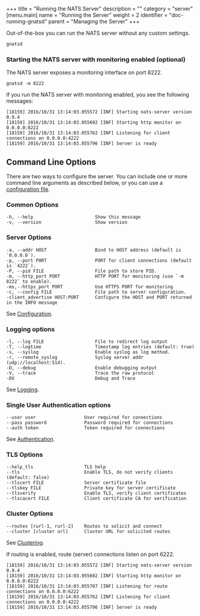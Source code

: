 +++
title = "Running the NATS Server"
description = ""
category = "server"
[menu.main]
  name = "Running the Server"
  weight = 2
  identifier = "doc-running-gnatsd"
  parent = "Managing the Server"
+++

Out-of-the-box you can run the NATS server without any custom settings.

```bash
gnatsd
```

### Starting the NATS server with monitoring enabled (optional)

The NATS server exposes a monitoring interface on port 8222.

```
gnatsd -m 8222
```

If you run the NATS server with monitoring enabled, you see the following messages:

```
[18159] 2016/10/31 13:14:03.055572 [INF] Starting nats-server version 0.9.4
[18159] 2016/10/31 13:14:03.055692 [INF] Starting http monitor on 0.0.0.0:8222
[18159] 2016/10/31 13:14:03.055762 [INF] Listening for client connections on 0.0.0.0:4222
[18159] 2016/10/31 13:14:03.055796 [INF] Server is ready
```

## Command Line Options

There are two ways to configure the server. You can include one or more command line arguments as described below, or you can use a [configuration file](/doc/managing_the_server/configuration).

### Common Options

    -h, --help                       Show this message
    -v, --version                    Show version

### Server Options

    -a, --addr HOST                  Bind to HOST address (default is `0.0.0.0`).
    -p, --port PORT                  PORT for client connections (default is `4222`).
    -P, --pid FILE                   File path to store PID.
    -m, --http_port PORT             HTTP PORT for monitoring (use `-m 8222` to enable).
    -ms,--https_port PORT            Use HTTPS PORT for monitoring
    -c, --config FILE                File path to server configuration.
    -client_advertise HOST:PORT      Configure the HOST and PORT returned in the INFO message

See [Configuration](/doc/managing_the_server/configuration).

### Logging options

    -l, --log FILE                   File to redirect log output
    -T, --logtime                    Timestamp log entries (default: true)
    -s, --syslog                     Enable syslog as log method.
    -r, --remote_syslog              Syslog server addr (udp://localhost:514).
    -D, --debug                      Enable debugging output
    -V, --trace                      Trace the raw protocol
    -DV                              Debug and Trace

See [Logging](/doc/managing_the_server/logging).

### Single User Authentication options

    --user user                  User required for connections
    --pass password              Password required for connections
    --auth token                 Token required for connections

See [Authentication](/doc/managing_the_server/authentication).

### TLS Options

    --help_tls                   TLS help
    --tls                        Enable TLS, do not verify clients (default: false)
    --tlscert FILE               Server certificate file
    --tlskey FILE                Private key for server certificate
    --tlsverify                  Enable TLS, verify client certificates
    --tlscacert FILE             Client certificate CA for verification

### Cluster Options

    --routes [rurl-1, rurl-2]    Routes to solicit and connect
    --cluster [cluster url]      Cluster URL for solicited routes

See [Clustering](/doc/managing_the_server/clustering).

If routing is enabled, route (server) connections listen on port 6222.

```
[18159] 2016/10/31 13:14:03.055572 [INF] Starting nats-server version 0.9.4
[18159] 2016/10/31 13:14:03.055692 [INF] Starting http monitor on 0.0.0.0:8222
[18159] 2016/10/31 13:14:03.055707 [INF] Listening for route connections on 0.0.0.0:6222
[18159] 2016/10/31 13:14:03.055762 [INF] Listening for client connections on 0.0.0.0:4222
[18159] 2016/10/31 13:14:03.055796 [INF] Server is ready
```
